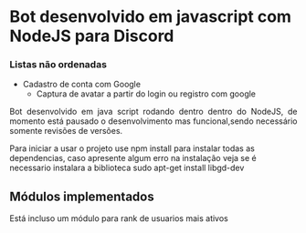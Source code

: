 <h1>Bot desenvolvido em javascript com NodeJS para Discord</h1>

### Listas não ordenadas
- Cadastro de conta com Google
    - Captura de avatar a partir do login ou registro com google

<p align="justify">Bot desenvolvido em java script rodando dentro dentro do NodeJS, de momento está pausado o desenvolvimento mas funcional,sendo necessário somente revisões de versões.</p>

<p>Para iniciar a usar o projeto use npm install para instalar todas as dependencias, caso apresente algum erro na instalação veja se é necessario instalara a biblioteca sudo apt-get install libgd-dev</p>

<h2>Módulos implementados</h2>
<p>Está incluso um módulo para rank de usuarios mais ativos</p>
